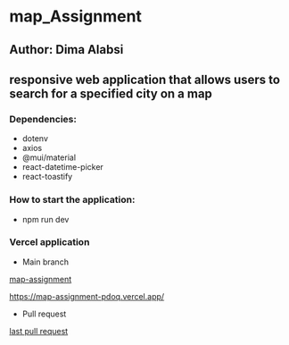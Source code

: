 # map_Assignment
 ## Author: Dima Alabsi


## responsive web application that allows users to search for a specified city on a map

### Dependencies:  

- dotenv
- axios
- @mui/material
- react-datetime-picker
- react-toastify 

### How to start the application: 

- npm run dev


### Vercel application

* Main branch 
  
 [map-assignment](https://map-assignment-pdoq.vercel.app/)

 https://map-assignment-pdoq.vercel.app/

 * Pull request
  

  [last pull request](https://github.com/DimaAlabsi/map_Assignment/pull/1)




